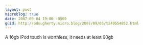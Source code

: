 ```yaml
---
layout: post
microblog: true
date: 2007-09-04 19:00 -0500
guid: http://bdougherty.micro.blog/2007/09/05/t249554852.html
---
```

A 16gb iPod touch is worthless, it needs at least 60gb
